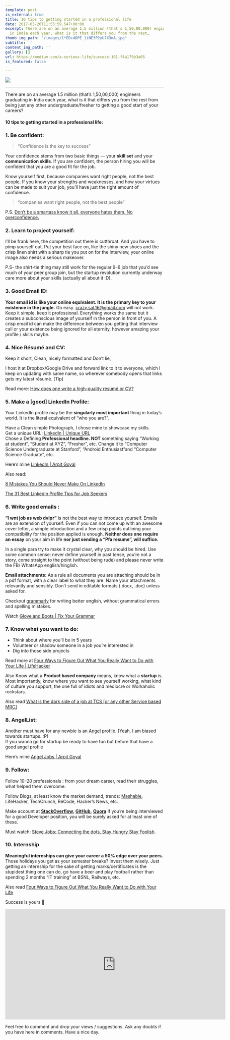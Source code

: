 ```yaml
---
template: post
is_external: true
title: 10 tips to getting started in a professional life
date: 2017-05-20T11:55:59.547+00:00
excerpt: There are on an average 1.5 million (that’s 1,50,00,000) engineers graduating
  in India each year, what is it that differs you from the rest…
thumb_img_path: "/images/1*EDc4DPE_1iNE3P2yU7X3mA.jpg"
subtitle: ''
content_img_path: ''
gallery: []
url: https://medium.com/a-curious-life/success-101-f4a179b3a05
is_featured: false

---
```

![](/images/1*EDc4DPE_1iNE3P2yU7X3mA.jpg)

***

There are on an average 1.5 million (that’s 1,50,00,000) engineers graduating in India each year, what is it that differs you from the rest from being just any other undergraduate/fresher to getting a good start of your careers?

#### 10 tips to getting started in a professional life:

### 1. Be confident:

> “Confidence is the key to success”

Your confidence stems from two basic things — your **skill set** and your **communication skills**. If you are confident, the person hiring you will be confident that you are a good fit for the job.

Know yourself first, because companies want right people, not the best people. If you know your strengths and weaknesses, and how your virtues can be made to suit your job, you’ll have just the right amount of confidence.

> “companies want right people, not the best people”

P.S. [Don’t be a smartass know it all, everyone hates them. No overconfidence.](http://www.philosophicalgeek.com/2008/01/20/5-attributes-of-highly-effective-programmers/)

### 2. Learn to project yourself:

I’ll be frank here, the competition out there is cutthroat. And you have to pimp yourself out. Put your best face on, like the shiny new shoes and the crisp linen shirt with a sharp tie you put on for the interview, your online image also needs a serious makeover.

P.S- the shirt-tie thing may still work for the regular 9–6 job that you’d see much of your peer group join, but the startup revolution currently underway care more about your skills (actually all about it :D).

### 3. Good Email ID:

**Your email id is like your online equivalent. It is the primary key to your existence in the jungle.** Go easy. [crazy.sal.16@gmail.com](mailto:crazysal16@gmail.com) will not work. Keep it simple, keep it professional. Everything works the same but it creates a subconscious image of yourself in the person in front of you. A crisp email id can make the difference between you getting that interview call or your existence being ignored for all eternity, however amazing your profile / skills maybe.

### 4. Nice Résumé and CV:

Keep it short, Clean, nicely formatted and Don’t lie,

I host it at Dropbox/Google Drive and forward link to it to everyone, which I keep on updating with same name, so wherever somebody opens that links gets my latest résumé. \[Tip\]

Read more: [How does one write a high-quality résumé or CV?](https://www.quora.com/How-does-one-write-a-high-quality-r%C3%A9sum%C3%A9-or-CV/answers/20024508?share=2c46588e&srid=txvy)

### 5. Make a \[good\] LinkedIn Profile:

Your LinkedIn profile may be the **singularly most important** thing in today’s world. It is the literal equivalent of “who you are?”.

Have a Clean simple Photograph, I chose mine to showcase my skills.  
Get a unique URL: [LinkedIn | Unique URL  
](https://www.linkedin.com/pulse/20140424124611-12064186-how-to-customize-your-linkedin-public-profile-url)Chose a Defining **Professional headline. NOT** something saying “Working at student”, “Student at XYZ”, “Fresher”, etc. Change it to “Computer Science Undergraduate at Stanford”, “Android Enthusiast”and “Computer Science Graduate”, etc.

Here’s mine [LinkedIn | Arpit Goyal](https://in.linkedin.com/in/arpitgoyal92)

Also read:

[8 Mistakes You Should Never Make On LinkedIn](http://www.forbes.com/sites/learnvest/2013/03/04/8-mistakes-you-should-never-make-on-linkedin/)

[The 31 Best LinkedIn Profile Tips for Job Seekers](https://www.themuse.com/advice/the-31-best-linkedin-profile-tips-for-job-seekers)

### 6. Write good emails :

**“I wnt job as web dvlpr”** is not the best way to introduce yourself. Emails are an extension of yourself. Even if you can not come up with an awesome cover letter, a simple introduction and a few crisp points outlining your compatibility for the position applied is enough. **Neither does one require an essay** on your aim in life **nor just sending a “Pfa resume”, will suffice.**

In a single para try to make it crystal clear, why you should be hired. Use some common sense: never define yourself in past tense, you’re not a story, come straight to the point (without being rude) and please never write the FB/ WhatsApp english/hinglish.

**Email attachments:** As a rule all documents you are attaching should be in a pdf format, with a clear label to what they are. Name your attachments relevantly and sensibly. Don’t send in editable formats (.docx, .doc) unless asked for.

Checkout [grammarly](https://app.grammarly.com/) for writing better english, without grammatical errors and spelling mistakes.

Watch [Glove and Boots | Fix Your Grammar](https://www.youtube.com/watch?v=IJ2SHSg5rIY)

### 7. Know what you want to do:

* Think about where you’ll be in 5 years
* Volunteer or shadow someone in a job you’re interested in
* Dig into those side projects

Read more at [Four Ways to Figure Out What You Really Want to Do with Your Life | LifeHacker](http://lifehacker.com/four-ways-to-figure-out-what-you-really-want-to-do-with-513095544)

Also Know what a **Product based company** means, know what a **startup** is. Most importantly, know where you want to see yourself working, what kind of culture you support, the one full of idiots and mediocre or Workaholic rockstars.

Also read [What is the dark side of a job at TCS \[or any other Service based MRC\]](http://www.quora.com/What-is-the-dark-side-of-a-job-at-TCS)

### 8. AngelList:

Another must have for any newbie is an [Angel](https://angel.co/) profile. (Yeah, I am biased towards startups. :P)  
If you wanna go for startup be ready to have fun but before that have a good angel profile

Here’s mine [Angel Jobs | Arpit Goyal](https://angel.co/arpit-goyal)

### 9. Follow:

Follow 10–20 professionals : from your dream career, read their struggles, what helped them overcome.

Follow Blogs, at least know the market demand, trends: [Mashable](http://mashable.com/), LifeHacker, TechCrunch, ReCode, Hacker’s News, etc.

Make account at [**StackOverflow**](http://stackoverflow.com/)**,** [**GitHub**](https://github.com/)**,** [**Quora**](http://www.quora.com/) If you’re being interviewed for a good Developer position, you will be surely asked for at least one of these.

Must watch: [Steve Jobs: Connecting the dots, Stay Hungry Stay Foolish](https://www.youtube.com/watch?v=D1R-jKKp3NA).

### 10. Internship

**Meaningful internships can give your career a 50% edge over your peers.** Those holidays you get as your semester breaks? Invest them wisely. Just getting an internship for the sake of getting marks/certificates is the stupidest thing one can do, go have a beer and play football rather than spending 2 months “IT training” at BSNL, Railways, etc.

Also read [Four Ways to Figure Out What You Really Want to Do with Your Life](https://lifehacker.com/four-ways-to-figure-out-what-you-really-want-to-do-with-513095544)

Success is yours 🙂

<iframe src="https://contentupgrade.me/eW4az9JY.html?ref=" width="700" height="350" frameborder="0" scrolling="no"></iframe>

Feel free to comment and drop your views / suggestions. Ask any doubts if you have here in comments. Have a nice day.